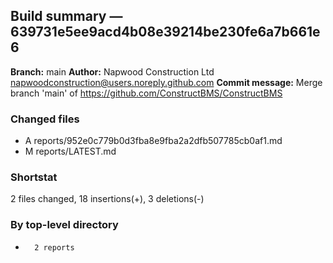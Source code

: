 ## Build summary — 639731e5ee9acd4b08e39214be230fe6a7b661e6

**Branch:** main
**Author:** Napwood Construction Ltd <napwoodconstruction@users.noreply.github.com>
**Commit message:** Merge branch 'main' of https://github.com/ConstructBMS/ConstructBMS

### Changed files
 - A	reports/952e0c779b0d3fba8e9fba2a2dfb507785cb0af1.md
 - M	reports/LATEST.md

### Shortstat
 2 files changed, 18 insertions(+), 3 deletions(-)

### By top-level directory
 -       2 reports
